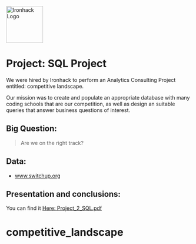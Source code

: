 <img src="https://bit.ly/2VnXWr2" alt="Ironhack Logo" width="100"/>

# Project: SQL Project

We were hired by Ironhack to perform an Analytics Consulting Project entitled: competitive landscape.

Our mission was to create and populate an appropriate database with many coding schools that are our competition, as well as design an suitable queries that answer business questions of interest.


## Big Question:

> Are we on the right track?


## Data:

- www.switchup.org

## Presentation and conclusions:

You can find it [Here: Project_2_SQL.pdf](https://github.com/IAndradeDA/competitive_landscape/blob/main/PDF/Project_2_SQL.pdf)



# competitive_landscape
